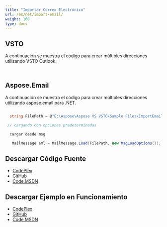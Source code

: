 ```yaml
---
title: "Importar Correo Electrónico"
url: /es/net/import-email/
weight: 160
type: docs
---
```



## **VSTO**
A continuación se muestra el código para crear múltiples direcciones utilizando VSTO Outlook.

``` cs



```
## **Aspose.Email**
A continuación se muestra el código para crear múltiples direcciones utilizando aspose.email para .NET.

``` cs

  string FilePath = @"E:\Aspose\Aspose VS VSTO\Sample Files\ImportEmail.msg";  

 // cargando con opciones predeterminadas

  cargar desde msg

   MailMessage eml = MailMessage.Load(FilePath, new MsgLoadOptions());

```
## **Descargar Código Fuente**
- [CodePlex](https://asposeemailvsto.codeplex.com/SourceControl/latest#Code)
- [GitHub](https://github.com/aspose-email/Aspose.Email-for-.NET/tree/master/Plugins/Aspose.Email%20Vs%20VSTO%20Outlook/Code%20Comparison%20of%20Common%20Features/Import%20Email)
- [Code.MSDN](https://code.msdn.microsoft.com/Code-Comparison-of-common-4e0f39b8/view/SourceCode#content)
## **Descargar Ejemplo en Funcionamiento**
- [CodePlex](https://asposeemailvsto.codeplex.com/releases/view/620910)
- [GitHub](https://github.com/aspose-email/Aspose.Email-for-.NET/releases/tag/AsposeEmailVsVSTOv1.2)
- [Code.MSDN](https://code.msdn.microsoft.com/Code-Comparison-of-common-4e0f39b8)